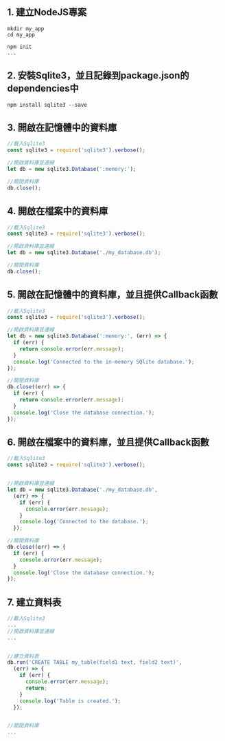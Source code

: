 ## 1. 建立NodeJS專案

```
mkdir my_app
cd my_app

npm init
...
```

## 2. 安裝Sqlite3，並且記錄到package.json的dependencies中

```
npm install sqlite3 --save
```


## 3. 開啟在**記憶體中**的資料庫
```js
//載入Sqlite3
const sqlite3 = require('sqlite3').verbose();

//開啟資料庫並連線
let db = new sqlite3.Database(':memory:');

//關閉資料庫
db.close();
```
## 4. 開啟在**檔案中**的資料庫
```js
//載入Sqlite3
const sqlite3 = require('sqlite3').verbose();

//開啟資料庫並連線
let db = new sqlite3.Database('./my_database.db');

//關閉資料庫
db.close();
```

## 5. 開啟在**記憶體中**的資料庫，並且提供Callback函數
```js
//載入Sqlite3
const sqlite3 = require('sqlite3').verbose();

//開啟資料庫並連線
let db = new sqlite3.Database(':memory:', (err) => {
  if (err) {
    return console.error(err.message);
  }
  console.log('Connected to the in-memory SQlite database.');
});

//關閉資料庫
db.close((err) => {
  if (err) {
    return console.error(err.message);
  }
  console.log('Close the database connection.');
});
```

## 6. 開啟在**檔案中**的資料庫，並且提供Callback函數
```js
//載入Sqlite3
const sqlite3 = require('sqlite3').verbose();


//開啟資料庫並連線
let db = new sqlite3.Database('./my_database.db',
  (err) => {
    if (err) {
      console.error(err.message);
    }
    console.log('Connected to the database.');
  });

//關閉資料庫
db.close((err) => {
  if (err) {
    console.error(err.message);
  }
  console.log('Close the database connection.');
});
```

## 7. 建立資料表
```js
//載入Sqlite3
...
//開啟資料庫並連線
...


//建立資料表
db.run('CREATE TABLE my_table(field1 text, field2 text)',
  (err) => {
    if (err) {
      console.error(err.message);
      return;
    }
    console.log('Table is created.');
  });


//關閉資料庫
...
```